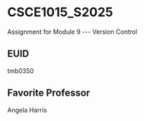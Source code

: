 # CSCE1015_S2025

Assignment for Module 9 --- Version Control


## EUID
tmb0350
## Favorite Professor
Angela Harris
